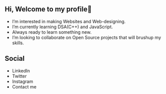 Hi, Welcome to my profile👋
-
- I’m interested in making Websites and Web-designing.
- I’m currently learning DSA(C++) and JavaScript.
- Always ready to learn something new.
- I’m looking to collaborate on Open Source projects that will brushup my skills.

Social
-

- LinkedIn
- Twitter
- Instagram
- Contact me
